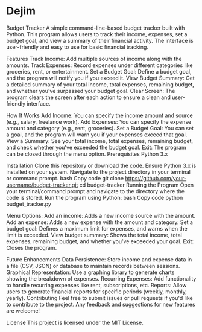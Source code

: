 # Dejim

Budget Tracker
A simple command-line-based budget tracker built with Python. This program allows users to track their income, expenses, set a budget goal, and view a summary of their financial activity. The interface is user-friendly and easy to use for basic financial tracking.

Features
Track Income: Add multiple sources of income along with the amounts.
Track Expenses: Record expenses under different categories like groceries, rent, or entertainment.
Set a Budget Goal: Define a budget goal, and the program will notify you if you exceed it.
View Budget Summary: Get a detailed summary of your total income, total expenses, remaining budget, and whether you've surpassed your budget goal.
Clear Screen: The program clears the screen after each action to ensure a clean and user-friendly interface.

How It Works
Add Income: You can specify the income amount and source (e.g., salary, freelance work).
Add Expenses: You can specify the expense amount and category (e.g., rent, groceries).
Set a Budget Goal: You can set a goal, and the program will warn you if your expenses exceed that goal.
View a Summary: See your total income, total expenses, remaining budget, and check whether you've exceeded the budget goal.
Exit: The program can be closed through the menu option.
Prerequisites
Python 3.x


Installation
Clone this repository or download the code.
Ensure Python 3.x is installed on your system.
Navigate to the project directory in your terminal or command prompt.
bash
Copy code
git clone https://github.com/your-username/budget-tracker.git
cd budget-tracker
Running the Program
Open your terminal/command prompt and navigate to the directory where the code is stored.
Run the program using Python:
bash
Copy code
python budget_tracker.py


Menu Options:
Add an income: Adds a new income source with the amount.
Add an expense: Adds a new expense with the amount and category.
Set a budget goal: Defines a maximum limit for expenses, and warns when the limit is exceeded.
View budget summary: Shows the total income, total expenses, remaining budget, and whether you’ve exceeded your goal.
Exit: Closes the program.

Future Enhancements
Data Persistence: Store income and expense data in a file (CSV, JSON) or database to maintain records between sessions.
Graphical Representation: Use a graphing library to generate charts showing the breakdown of expenses.
Recurring Expenses: Add functionality to handle recurring expenses like rent, subscriptions, etc.
Reports: Allow users to generate financial reports for specific periods (weekly, monthly, yearly).
Contributing
Feel free to submit issues or pull requests if you'd like to contribute to the project. Any feedback and suggestions for new features are welcome!

License
This project is licensed under the MIT License.    


